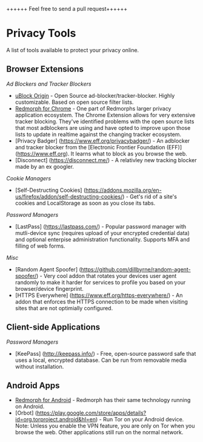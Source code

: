 ++++++ Feel free to send a pull request++++++
# Privacy Tools
A list of tools available to protect your privacy online.

## Browser Extensions
*Ad Blockers and Tracker Blockers*
* [uBlock Origin](https://github.com/gorhill/uBlock) - Open Source ad-blocker/tracker-blocker. Highly customizable. Based on open source filter lists.
* [Redmorph for Chrome](https://redmorph.com/) - One part of Redmorphs larger privacy application ecosystem. The Chrome Extension allows for very extensive tracker blocking. They've identified problems with the open source lists that most adblockers are using and have opted to improve upon those lists to update in realtime against the changing tracker ecosystem.
* [Privacy Badger] (https://www.eff.org/privacybadger/) - An adblocker and tracker blocker from the [Electronic Frontier Foundation (EFF)] (https://www.eff.org). It learns what to block as you browse the web.
* [Disconnect] (https://disconnect.me/) - A relativley new tracking blocker made by an ex googler.

*Cookie Managers*
* [Self-Destructing Cookies] (https://addons.mozilla.org/en-us/firefox/addon/self-destructing-cookies/) - Get's rid of a site's cookies and LocalStorage as soon as you close its tabs.

*Password Managers*
* [LastPass] (https://lastpass.com/) - Popular password manager with mutli-device sync (requires upload of your encrypted credential data) and optional enterpise administration functionality. Supports MFA and filling of web forms.

*Misc*
* [Random Agent Spoofer] (https://github.com/dillbyrne/random-agent-spoofer/) - Very cool addon that rotates your devices user agent randomly to make it harder for services to profile you based on your browser/device fingerprint.
* [HTTPS Everywhere] (https://www.eff.org/https-everywhere/) - An addon that enforces the HTTPS connection to be made when visiting sites that are not optimially configured.

## Client-side Applications
*Password Managers*
* [KeePass] (http://keepass.info/) - Free, open-source password safe that uses a local, encrypted database. Can be run from removable media without installation.

## Android Apps
* [Redmorph for Android](https://play.google.com/store/apps/details?id=com.redmorph.vpn.device.controller&hl=en) - Redmorph has their same technology running on Android.
* [Orbot] (https://play.google.com/store/apps/details?id=org.torproject.android&hl=en) - Run Tor on your Android device. Note: Unless you enable the VPN feature, you are only on Tor when you browse the web. Other applications still run on the normal network.
